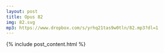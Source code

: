 ```yaml
---
layout: post
title: Opus 82
img: 82.svg
mp3: https://www.dropbox.com/s/yrhq21tas9w0tln/82.mp3?dl=1
---
```


{% include post_content.html %}
